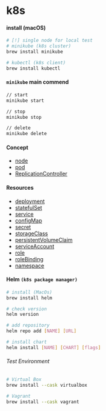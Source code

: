 # k8s

#### install (macOS)
```sh
# [!] single node for local test
# minikube (k8s cluster) 
brew install minikube

# kubectl (k8s client)
brew install kubectl
```
#### `minikube` main commend
```sh
// start
minikube start

// stop
minikube stop

// delete
minikube delete
```

#### Concept
* [node](node)
* [pod](pod)
* [ReplicationController](ReplicationController)

#### Resources
* [deployment]()
* [statefulSet]()
* [service]()
* [configMap]()
* [secret]()
* [storageClass]()
* [persistentVolumeClaim]()
* [serviceAccount]()
* [role]()
* [roleBinding]()
* [namespace]()

#### Helm `(k8s package manager)`
```sh
# install (MacOs)
brew install helm

# check version
helm version

# add repository
helm repo add [NAME] [URL]

# install chart
helm install [NAME] [CHART] [flags]
```

###### Test Environment
```sh
# Virtual Box
brew install --cask virtualbox

# Vagrant
brew install --cask vagrant
```
